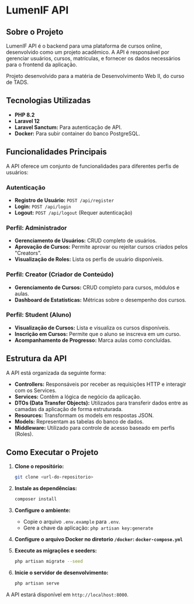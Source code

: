 # LumenIF API

## Sobre o Projeto

LumenIF API é o backend para uma plataforma de cursos online, desenvolvido como um projeto acadêmico. A API é responsável por gerenciar usuários, cursos, matrículas, e fornecer os dados necessários para o frontend da aplicação.

Projeto desenvolvido para a matéria de Desenvolvimento Web II, do curso de TADS.

## Tecnologias Utilizadas

- **PHP 8.2**
- **Laravel 12**
- **Laravel Sanctum:** Para autenticação de API.
- **Docker:** Para subir container do banco PostgreSQL.

## Funcionalidades Principais

A API oferece um conjunto de funcionalidades para diferentes perfis de usuários:

### Autenticação

- **Registro de Usuário:** `POST /api/register`
- **Login:** `POST /api/login`
- **Logout:** `POST /api/logout` (Requer autenticação)

### Perfil: Administrador

- **Gerenciamento de Usuários:** CRUD completo de usuários.
- **Aprovação de Cursos:** Permite aprovar ou rejeitar cursos criados pelos "Creators".
- **Visualização de Roles:** Lista os perfis de usuário disponíveis.

### Perfil: Creator (Criador de Conteúdo)

- **Gerenciamento de Cursos:** CRUD completo para cursos, módulos e aulas.
- **Dashboard de Estatísticas:** Métricas sobre o desempenho dos cursos.

### Perfil: Student (Aluno)

- **Visualização de Cursos:** Lista e visualiza os cursos disponíveis.
- **Inscrição em Cursos:** Permite que o aluno se inscreva em um curso.
- **Acompanhamento de Progresso:** Marca aulas como concluídas.

## Estrutura da API

A API está organizada da seguinte forma:

- **Controllers:** Responsáveis por receber as requisições HTTP e interagir com os Services.
- **Services:** Contêm a lógica de negócio da aplicação.
- **DTOs (Data Transfer Objects):** Utilizados para transferir dados entre as camadas da aplicação de forma estruturada.
- **Resources:** Transformam os models em respostas JSON.
- **Models:** Representam as tabelas do banco de dados.
- **Middleware:** Utilizado para controle de acesso baseado em perfis (Roles).

## Como Executar o Projeto

1. **Clone o repositório:**
   ```bash
   git clone <url-do-repositorio>
   ```
2. **Instale as dependências:**
   ```bash
   composer install
   ```
3. **Configure o ambiente:**
   - Copie o arquivo `.env.example` para `.env`.
   - Gere a chave da aplicação: `php artisan key:generate`


4. **Configure o arquivo Docker no diretorio `/docker`: `docker-compose.yml`**


5. **Execute as migrações e seeders:**
   ```bash
   php artisan migrate --seed
   ```
6. **Inicie o servidor de desenvolvimento:**
   ```bash
   php artisan serve
   ```

A API estará disponível em `http://localhost:8000`.
